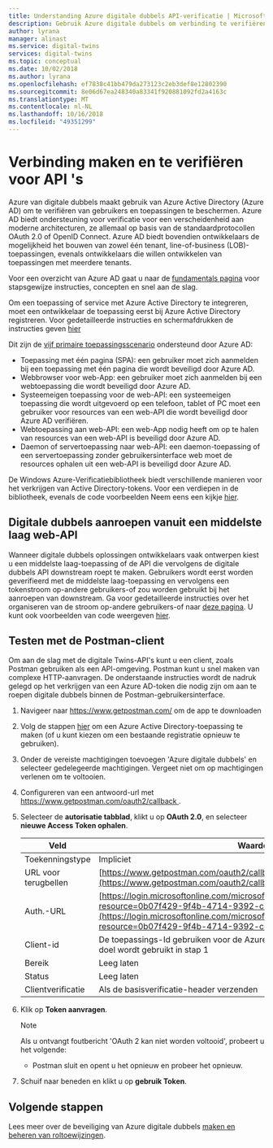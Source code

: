```yaml
---
title: Understanding Azure digitale dubbels API-verificatie | Microsoft Docs
description: Gebruik Azure digitale dubbels om verbinding te verifiëren naar API 's
author: lyrana
manager: alinast
ms.service: digital-twins
services: digital-twins
ms.topic: conceptual
ms.date: 10/02/2018
ms.author: lyrana
ms.openlocfilehash: ef7838c41bb479da273123c2eb3def8e12802390
ms.sourcegitcommit: 8e06d67ea248340a83341f920881092fd2a4163c
ms.translationtype: MT
ms.contentlocale: nl-NL
ms.lasthandoff: 10/16/2018
ms.locfileid: "49351299"
---
```

# <a name="connect-and-authenticate-to-apis"></a>Verbinding maken en te verifiëren voor API 's

Azure van digitale dubbels maakt gebruik van Azure Active Directory (Azure AD) om te verifiëren van gebruikers en toepassingen te beschermen. Azure AD biedt ondersteuning voor verificatie voor een verscheidenheid aan moderne architecturen, ze allemaal op basis van de standaardprotocollen OAuth 2.0 of OpenID Connect. Azure AD biedt bovendien ontwikkelaars de mogelijkheid het bouwen van zowel één tenant, line-of-business (LOB)-toepassingen, evenals ontwikkelaars die willen ontwikkelen van toepassingen met meerdere tenants.

Voor een overzicht van Azure AD gaat u naar de [fundamentals pagina](https://docs.microsoft.com/azure/active-directory/fundamentals/index) voor stapsgewijze instructies, concepten en snel aan de slag.

Om een toepassing of service met Azure Active Directory te integreren, moet een ontwikkelaar de toepassing eerst bij Azure Active Directory registreren. Voor gedetailleerde instructies en schermafdrukken de instructies geven [hier](https://docs.microsoft.com/azure/active-directory/develop/quickstart-v1-add-azure-ad-app)

Dit zijn de [vijf primaire toepassingsscenario](https://docs.microsoft.com/azure/active-directory/develop/v2-app-types) ondersteund door Azure AD:

* Toepassing met één pagina (SPA): een gebruiker moet zich aanmelden bij een toepassing met één pagina die wordt beveiligd door Azure AD.
* Webbrowser voor web-App: een gebruiker moet zich aanmelden bij een webtoepassing die wordt beveiligd door Azure AD.
* Systeemeigen toepassing voor de web-API: een systeemeigen toepassing die wordt uitgevoerd op een telefoon, tablet of PC moet een gebruiker voor resources van een web-API die wordt beveiligd door Azure AD verifiëren.
* Webtoepassing aan web-API: een web-App nodig heeft om op te halen van resources van een web-API is beveiligd door Azure AD.
* Daemon of servertoepassing naar web-API: een daemon-toepassing of een servertoepassing zonder gebruikersinterface web moet de resources ophalen uit een web-API is beveiligd door Azure AD.

De Windows Azure-Verificatiebibliotheek biedt verschillende manieren voor het verkrijgen van Active Directory-tokens. Voor een verdiepen in de bibliotheek, evenals de code voorbeelden Neem eens een kijkje [hier](https://github.com/AzureAD/azure-activedirectory-library-for-dotnet/wiki).

## <a name="calling-digital-twins-from-a-middle-tier-web-api"></a>Digitale dubbels aanroepen vanuit een middelste laag web-API

Wanneer digitale dubbels oplossingen ontwikkelaars vaak ontwerpen kiest u een middelste laag-toepassing of de API die vervolgens de digitale dubbels API downstream roept te maken. Gebruikers wordt eerst worden geverifieerd met de middelste laag-toepassing en vervolgens een tokenstroom op-andere gebruikers-of zou worden gebruikt bij het aanroepen van downstream. Ga voor gedetailleerde instructies over het organiseren van de stroom op-andere gebruikers-of naar [deze pagina](https://docs.microsoft.com/azure/active-directory/develop/v2-oauth2-on-behalf-of-flow). U kunt ook voorbeelden van code weergeven [hier](https://azure.microsoft.com/resources/samples/active-directory-dotnet-webapi-onbehalfof/).


## <a name="test-with-the-postman-client"></a>Testen met de Postman-client

Om aan de slag met de digitale Twins-API's kunt u een client, zoals Postman gebruiken als een API-omgeving. Postman kunt u snel maken van complexe HTTP-aanvragen. De onderstaande instructies wordt de nadruk gelegd op het verkrijgen van een Azure AD-token die nodig zijn om aan te roepen digitale dubbels binnen de Postman-gebruikersinterface.


1. Navigeer naar https://www.getpostman.com/ om de app te downloaden
1. Volg de stappen [hier](https://docs.microsoft.com/azure/active-directory/develop/quickstart-v1-integrate-apps-with-azure-ad) om een Azure Active Directory-toepassing te maken (of u kunt kiezen om een bestaande registratie opnieuw te gebruiken). 
1. Onder de vereiste machtigingen toevoegen 'Azure digitale dubbels' en selecteer gedelegeerde machtigingen. Vergeet niet om op machtigingen verlenen om te voltooien.
1. Configureren van een antwoord-url met [ https://www.getpostman.com/oauth2/callback ](https://www.getpostman.com/oauth2/callback).
1. Selecteer de **autorisatie tabblad**, klikt u op **OAuth 2.0**, en selecteer **nieuwe Access Token ophalen**.

    |**Veld**  |**Waarde** |
    |---------|---------|
    | Toekenningstype | Impliciet |
    | URL voor terugbellen | [https://www.getpostman.com/oauth2/callback](https://www.getpostman.com/oauth2/callback) |
    | Auth.-URL | [https://login.microsoftonline.com/microsoft.onmicrosoft.com/oauth2/authorize?resource=0b07f429-9f4b-4714-9392-cc5e8e80c8b0](https://login.microsoftonline.com/microsoft.onmicrosoft.com/oauth2/authorize?resource=0b07f429-9f4b-4714-9392-cc5e8e80c8b0)
    | Client-id | De toepassings-Id gebruiken voor de Azure AD-app die is gemaakt of ander doel wordt gebruikt in stap 1 |
    | Bereik | Leeg laten |
    | Status | Leeg laten |
    | Clientverificatie | Als de basisverificatie-header verzenden |

1. Klik op **Token aanvragen**.

    >[!NOTE]
    >Als u ontvangt foutbericht 'OAuth 2 kan niet worden voltooid', probeert u het volgende:
    > * Postman sluit en opent u het opnieuw en probeer het opnieuw.
   
1. Schuif naar beneden en klikt u op **gebruik Token**.

## <a name="next-steps"></a>Volgende stappen

Lees meer over de beveiliging van Azure digitale dubbels [maken en beheren van roltoewijzingen](./security-create-manage-role-assignments.md).
